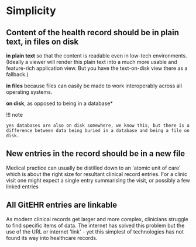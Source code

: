 # Simplicity

## Content of the health record should be in plain text, in files on disk

**in plain text** so that the content is readable even in low-tech environments. (Ideally a viewer will render this plain text into a much more usable and feature-rich application view. But you have the text-on-disk view there as a fallback.)

**in files** because files can easily be made to work interoperably across all operating systems.

**on disk**, as opposed to being in a database*

!!! note

    yes databases are also on disk somewhere, we know this, but there is a difference between data being buried in a database and being a file on disk.

## New entries in the record should be in a new file

Medical practice can usually be distilled down to an 'atomic unit of care' which is about the right size for resultant clinical record entries. For a clinic visit one might expect a single entry summarising the visit, or possibly a few linked entries

## All GitEHR entries are linkable 

As modern clinical records get larger and more complex, clinicians struggle to find specific items of data. The internet has solved this problem but the use of the URL or internet 'link' - yet this simplest of technologies has not found its way into healthcare records.

